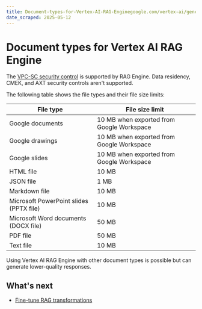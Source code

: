 ```yaml
---
title: Document-types-for-Vertex-AI-RAG-Enginegoogle.com/vertex-ai/generative-ai/docs/rag-engine/supported-documents
date_scraped: 2025-05-12
---
```


# Document types for Vertex AI RAG Engine 

The [VPC-SC security control](https://cloud.google.com/vertex-ai/generative-ai/docs/security-controls) is
supported by RAG Engine. Data residency, CMEK, and AXT security controls aren't supported.

The following table shows the file types and their file size limits:

| File type | File size limit |
| --- | --- |
| Google documents | 10 MB when exported from Google Workspace |
| Google drawings | 10 MB when exported from Google Workspace |
| Google slides | 10 MB when exported from Google Workspace |
| HTML file | 10 MB |
| JSON file | 1 MB |
| Markdown file | 10 MB |
| Microsoft PowerPoint slides (PPTX file) | 10 MB |
| Microsoft Word documents (DOCX file) | 50 MB |
| PDF file | 50 MB |
| Text file | 10 MB |

Using Vertex AI RAG Engine with other document types is possible but
can generate lower-quality responses.

## What's next

- [Fine-tune RAG transformations](https://cloud.google.com/vertex-ai/generative-ai/docs/fine-tune-rag-transformations)